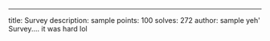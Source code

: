 ---
title: Survey
description: sample
points: 100
solves: 272
author: sample
yeh' Survey.... it was hard lol
